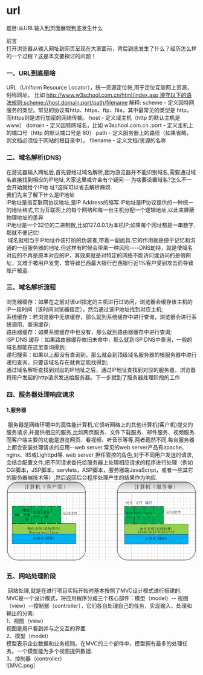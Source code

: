 # url
题目:从URL输入到页面展现到底发生什么

前言<br/>
打开浏览器从输入网址到网页呈现在大家面前，背后到底发生了什么？经历怎么样的一个过程？这是本文要探讨的问题！
### 一、URL到底是啥
URL（Uniform Resource Locator），统一资源定位符,用于定位互联网上资源，俗称网址。
比如 http://www.w3school.com.cn/html/index.asp,遵守以下的语法规则:scheme://host.domain:port/path/filename
解释:
scheme - 定义因特网服务的类型。常见的协议有http、https、ftp、file，其中最常见的类型是 http，而https则是进行加密的网络传输。
host - 定义域主机（http 的默认主机是 www）
domain - 定义因特网域名，比如 w3school.com.cn
:port - 定义主机上的端口号（http 的默认端口号是 80）
path - 定义服务器上的路径（如果省略，则文档必须位于网站的根目录中）。
filename - 定义文档/资源的名称
### 二、域名解析(DNS)
  在游览器输入网址后,首先要经过域名解析,因为游览器并不能识别域名,需要通过域名直接找到相应的IP地址,大家这里或许会有个疑问---为啥要设置域名?怎么不一会开始就给个IP地
址?这样可以省去解析麻烦.<br/>
  我们先来了解下什么是IP地址<br/>
  IP地址是指互联网协议地址,是IP Address的缩写.IP地址是IP协议提供的一种统一的地址格式,它为互联网上的每个网络和每一台主机分配一个逻辑地址,以此来屏蔽物理地址的差异<br/>
  IP地址是一个32位的二进制数,比如127.0.0.1为本机IP;如果每个网址都是一串数字,那就不便记忆!<br/>
  域名就相当于IP地址乔装打扮的伪装者,带着一副面具.它的作用就是便于记忆和沟通的一组服务器的地址.但这样有时候会带来一种风险----DNS劫持，就是使域名对应的不再是原本对应的IP，其效果就是对特定的网络不能访问或访问的是假网址，又难于被用户发觉，曾导致巴西最大银行巴西银行近1%客户受到攻击而导致账户被盗.
### 三、域名解析流程
  浏览器缓存：如果在之前对该url指定的主机进行过访问，浏览器会缓存该主机的IP一段时间（该时间浏览器指定），然后通过该IP地址找到对应主机;<br/>
  系统缓存：若浏览器中无该缓存，那么就到系统缓存中进行查询，浏览器会进行系统调用，查询缓存;<br/>
  路由器缓存：如果系统缓存中也没有，那么就到路由器缓存中进行查询;<br/>
  ISP DNS 缓存：如果路由器缓存依旧未命中，那么就到ISP DNS中查询，一般的域名都能在这里查询得到;<br/>
  递归搜索：如果以上都没有查询到，那么就会到顶级域名服务器的根服务器中进行递归查询，只要该域名存在就肯定能找得到; <br/>
  通过域名解析查找到对应的IP地址之后，通过IP地址查找到对应的服务器，浏览器将用户发起的http请求发送给服务器。下一步就到了服务器处理阶段的工作<br/>
### 四、服务器处理响应请求
#### 1.服务器
  服务器是网络环境中的高性能计算机,它侦听网络上的其他计算机(客户机)提交的服务请求,并提供相应的服务,比如网页服务、文件下载服务、邮件服务、视频服务.而客户端主要的功能是游览网页、看视频、听音乐等等,两者截然不同.每台服务器上都会安装处理请求的应用--web server.常见的web server产品有apache、nginx、IIS或Lighttpd等.
  web server 担任管控的角色,对于不同用户发送的请求,会结合配置文件,把不同请求委托给服务器上处理相应请求的程序进行处理（例如CGI脚本，JSP脚本，servlets，ASP脚本，服务器端JavaScript，或者一些其它的服务器端技术等）,然后返回后台程序处理产生的结果作为响应.
![服务器和客户端区别.png](https://github.com/gaokaomim/url/blob/master/img/icon_02.png)
### 五、网站处理阶段
  网站处理,就是在进行项目实际开始时基本按照了MVC设计模式进行搭建的.<br/>
  MVC是一个设计模式，将应用程序分成三个核心部件：模型（model）-- 视图（view）--控制器（controller），它们各自处理自己的任务，实现输入、处理和输出的分离:<br/>
  1、视图（view）<br/>
  视图是用户看到并与之交互的界面.<br/>
  2、模型（model）<br/>
  模型表示企业数据和业务规则。在MVC的三个部件中，模型拥有最多的处理任务。一个模型能为多个视图提供数据.<br/>
  3、控制器（controller）<br/>
  ![MVC.png]



